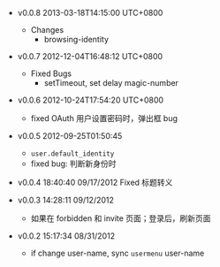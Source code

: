 * v0.0.8 2013-03-18T14:15:00 UTC+0800
  * Changes
    - browsing-identity

* v0.0.7 2012-12-04T16:48:12 UTC+0800
  * Fixed Bugs
    - setTimeout, set delay magic-number

* v0.0.6 2012-10-24T17:54:20 UTC+0800
  * fixed OAuth 用户设置密码时，弹出框 bug

* v0.0.5 2012-09-25T01:50:45
  - `user.default_identity`
  * fixed bug: 判断新身份时

* v0.0.4 18:40:40 09/17/2012
  Fixed 标题转义

* v0.0.3 14:28:11 09/12/2012
  + 如果在 forbidden 和 invite 页面；登录后，刷新页面

* v0.0.2 15:17:34 08/31/2012
  + if change user-name, sync `usermenu` user-name
